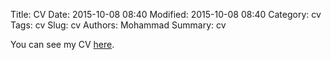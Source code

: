Title: CV
Date: 2015-10-08 08:40
Modified: 2015-10-08 08:40
Category: cv
Tags: cv
Slug: cv
Authors: Mohammad
Summary: cv


You can see my CV [here](http://smhr.github.io/pages/pdfs/web-cv.pdf). 
